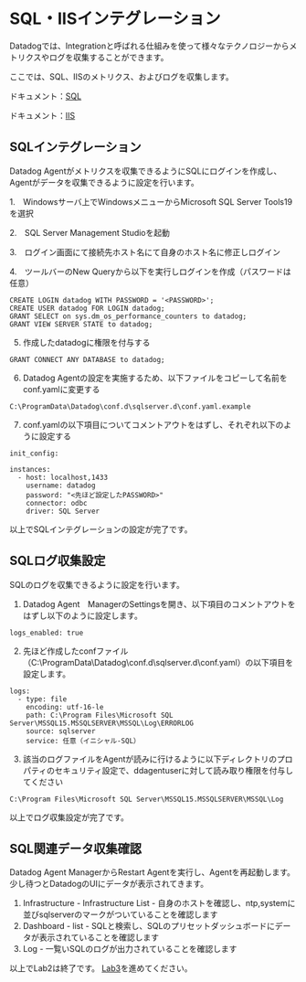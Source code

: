 # SQL・IISインテグレーション

Datadogでは、Integrationと呼ばれる仕組みを使って様々なテクノロジーからメトリクスやログを収集することができます。

ここでは、SQL、IISのメトリクス、およびログを収集します。

ドキュメント：[SQL](https://docs.datadoghq.com/integrations/sqlserver/?tab=host)

ドキュメント：[IIS](https://docs.datadoghq.com/ja/integrations/iis/)

## SQLインテグレーション
Datadog Agentがメトリクスを収集できるようにSQLにログインを作成し、Agentがデータを収集できるように設定を行います。

1.　Windowsサーバ上でWindowsメニューからMicrosoft SQL Server Tools19を選択

2.　SQL Server Management Studioを起動

3.　ログイン画面にて接続先ホスト名にて自身のホスト名に修正しログイン

4.　ツールバーのNew Queryから以下を実行しログインを作成（パスワードは任意）
```
CREATE LOGIN datadog WITH PASSWORD = '<PASSWORD>';
CREATE USER datadog FOR LOGIN datadog;
GRANT SELECT on sys.dm_os_performance_counters to datadog;
GRANT VIEW SERVER STATE to datadog;
```
5. 作成したdatadogに権限を付与する
```
GRANT CONNECT ANY DATABASE to datadog; 
```
6. Datadog Agentの設定を実施するため、以下ファイルをコピーして名前をconf.yamlに変更する
```
C:\ProgramData\Datadog\conf.d\sqlserver.d\conf.yaml.example
```
7. conf.yamlの以下項目についてコメントアウトをはずし、それぞれ以下のように設定する
```
init_config:

instances:
  - host: localhost,1433
    username: datadog
    password: "<先ほど設定したPASSWORD>"
    connector: odbc
    driver: SQL Server
```

以上でSQLインテグレーションの設定が完了です。

## SQLログ収集設定
SQLのログを収集できるように設定を行います。
1. Datadog Agent　ManagerのSettingsを開き、以下項目のコメントアウトをはずし以下のように設定します。
```
logs_enabled: true
```
2. 先ほど作成したconfファイル（C:\ProgramData\Datadog\conf.d\sqlserver.d\conf.yaml）の以下項目を設定します。
```
logs:
  - type: file
    encoding: utf-16-le
    path: C:\Program Files\Microsoft SQL Server\MSSQL15.MSSQLSERVER\MSSQL\Log\ERRORLOG
    source: sqlserver
    service: 任意（イニシャル-SQL）
```

3. 該当のログファイルをAgentが読みに行けるように以下ディレクトリのプロパティのセキュリティ設定で、ddagentuserに対して読み取り権限を付与してください
```
C:\Program Files\Microsoft SQL Server\MSSQL15.MSSQLSERVER\MSSQL\Log
```

以上でログ収集設定が完了です。

## SQL関連データ収集確認
Datadog Agent ManagerからRestart Agentを実行し、Agentを再起動します。
少し待つとDatadogのUIにデータが表示されてきます。

1. Infrastructure - Infrastructure List - 自身のホストを確認し、ntp,systemに並びsqlserverのマークがついていることを確認します
2. Dashboard - list - SQLと検索し、SQLのプリセットダッシュボードにデータが表示されていることを確認します
3. Log - 一覧いSQLのログが出力されていることを確認します


以上でLab2は終了です。
[Lab3](../Lab3)を進めてください。

